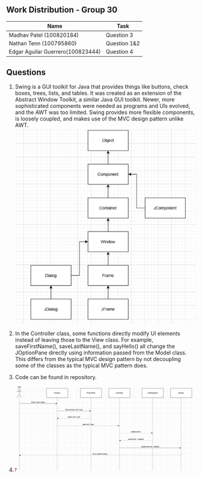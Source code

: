 
## Work Distribution - Group 30

| Name | Task | 
|---|---|
| Madhav Patel (100820184) | Question 3 | 
| Nathan Tenn (100795860)| Question 1&2 | 
| Edgar Aguilar Guerrero(100823444) | Question 4 | 

## Questions
1. Swing is a GUI toolkit for Java that provides things like buttons, check boxes, trees, lists, and tables.
It was created as an extension of the Abstract Window Toolkit, a similar Java GUI toolkit. Newer, more sophisticated components were needed as programs and UIs evolved, 
and the AWT was too limited. Swing provides more flexible components, is loosely coupled, and makes use of the MVC design pattern unlike AWT. <br>
![Class Diagram](swingclassdiagram.PNG)

2. In the Controller class, some functions directly modify UI elements instead of leaving those to the View class.
For example, saveFirstName(), saveLastName(), and sayHello() all change the JOptionPane directly using information passed from the Model class.
This differs from the typical MVC design pattern by not decoupling some of the classes as the typical MVC pattern does.

3. Code can be found in repository. 

4. ![Sequence Diagram](image.PNG)

